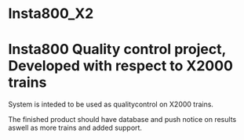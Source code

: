 # Insta800_X2
Insta800 Quality control project, Developed with respect to X2000 trains
============================================================================

System is inteded to be used as qualitycontrol on X2000  trains.
 
The finished product should have database and push notice on results aswell as more trains and added support.

